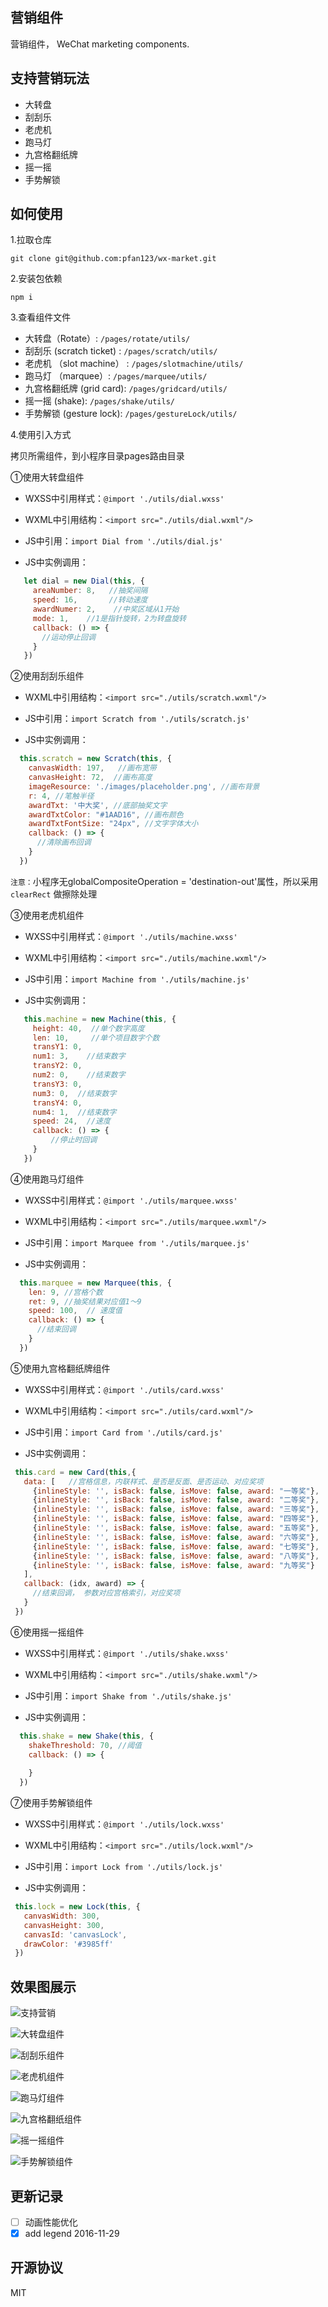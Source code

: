 ## 营销组件

营销组件， WeChat marketing components.


## 支持营销玩法

- 大转盘
- 刮刮乐 
- 老虎机	
- 跑马灯 
- 九宫格翻纸牌 
- 摇一摇 
- 手势解锁


## 如何使用

1.拉取仓库

```
git clone git@github.com:pfan123/wx-market.git
```

2.安装包依赖

```
npm i 
```

3.查看组件文件

- 大转盘（Rotate）: `/pages/rotate/utils/`
- 刮刮乐 (scratch ticket) : `/pages/scratch/utils/`
- 老虎机	（slot machine） : `/pages/slotmachine/utils/`
- 跑马灯 （marquee）: `/pages/marquee/utils/`
- 九宫格翻纸牌 (grid card): `/pages/gridcard/utils/`
- 摇一摇 (shake): `/pages/shake/utils/`
- 手势解锁 (gesture lock): `/pages/gestureLock/utils/`

4.使用引入方式

拷贝所需组件，到小程序目录pages路由目录

➀使用大转盘组件

- WXSS中引用样式：`@import './utils/dial.wxss'`

- WXML中引用结构：`<import src="./utils/dial.wxml"/>`

- JS中引用：`import Dial from './utils/dial.js'`

- JS中实例调用：

```js
   let dial = new Dial(this, {
     areaNumber: 8,   //抽奖间隔
     speed: 16,       //转动速度
     awardNumer: 2,    //中奖区域从1开始
     mode: 1,    //1是指针旋转，2为转盘旋转
     callback: () => {
       //运动停止回调  
     }
   })
 ```

➁使用刮刮乐组件

- WXML中引用结构：`<import src="./utils/scratch.wxml"/>`

- JS中引用：`import Scratch from './utils/scratch.js'`

- JS中实例调用：

```js
  this.scratch = new Scratch(this, {
    canvasWidth: 197,   //画布宽带
    canvasHeight: 72,  //画布高度
    imageResource: './images/placeholder.png', //画布背景
    r: 4, //笔触半径
    awardTxt: '中大奖', //底部抽奖文字
    awardTxtColor: "#1AAD16", //画布颜色
    awardTxtFontSize: "24px", //文字字体大小
    callback: () => {
      //清除画布回调
    }
  })
 ```

 `注意：`小程序无globalCompositeOperation = 'destination-out'属性，所以采用 `clearRect` 做擦除处理


➂使用老虎机组件

- WXSS中引用样式：`@import './utils/machine.wxss'`

- WXML中引用结构：`<import src="./utils/machine.wxml"/>`

- JS中引用：`import Machine from './utils/machine.js'`

- JS中实例调用：

```js
   this.machine = new Machine(this, {
     height: 40,  //单个数字高度
     len: 10,     //单个项目数字个数
     transY1: 0,
     num1: 3,    //结束数字
     transY2: 0,
     num2: 0,    //结束数字
     transY3: 0,
     num3: 0,  //结束数字
     transY4: 0,
     num4: 1,  //结束数字
     speed: 24,  //速度
     callback: () => {
         //停止时回调        
     }      
   })
 ```

➃使用跑马灯组件

- WXSS中引用样式：`@import './utils/marquee.wxss'`

- WXML中引用结构：`<import src="./utils/marquee.wxml"/>`

- JS中引用：`import Marquee from './utils/marquee.js'`

- JS中实例调用：

```js 
  this.marquee = new Marquee(this, {
    len: 9, //宫格个数
    ret: 9, //抽奖结果对应值1～9
    speed: 100,  // 速度值
    callback: () => {
      //结束回调    
    }            
  })
 ``` 

➄使用九宫格翻纸牌组件

- WXSS中引用样式：`@import './utils/card.wxss'`

- WXML中引用结构：`<import src="./utils/card.wxml"/>`

- JS中引用：`import Card from './utils/card.js'`

- JS中实例调用：

```js 
 this.card = new Card(this,{
   data: [   //宫格信息，内联样式、是否是反面、是否运动、对应奖项
     {inlineStyle: '', isBack: false, isMove: false, award: "一等奖"},    
     {inlineStyle: '', isBack: false, isMove: false, award: "二等奖"},
     {inlineStyle: '', isBack: false, isMove: false, award: "三等奖"},
     {inlineStyle: '', isBack: false, isMove: false, award: "四等奖"},
     {inlineStyle: '', isBack: false, isMove: false, award: "五等奖"},
     {inlineStyle: '', isBack: false, isMove: false, award: "六等奖"},
     {inlineStyle: '', isBack: false, isMove: false, award: "七等奖"},
     {inlineStyle: '', isBack: false, isMove: false, award: "八等奖"},
     {inlineStyle: '', isBack: false, isMove: false, award: "九等奖"}
   ],
   callback: (idx, award) => {
     //结束回调， 参数对应宫格索引，对应奖项    
   }
 })
 ```

 ➅使用摇一摇组件

- WXSS中引用样式：`@import './utils/shake.wxss'`

- WXML中引用结构：`<import src="./utils/shake.wxml"/>`

- JS中引用：`import Shake from './utils/shake.js'`

- JS中实例调用：

```js 
  this.shake = new Shake(this, {
    shakeThreshold: 70, //阈值
    callback: () => {
          
    }            
  })
 ```

 ➆使用手势解锁组件

 - WXSS中引用样式：`@import './utils/lock.wxss'`

- WXML中引用结构：`<import src="./utils/lock.wxml"/>`

- JS中引用：`import Lock from './utils/lock.js'`

- JS中实例调用：

```js 
 this.lock = new Lock(this, {
   canvasWidth: 300,
   canvasHeight: 300,
   canvasId: 'canvasLock',
   drawColor: '#3985ff'        
 })
 ```   

## 效果图展示

![支持营销](http://img.pfan123.com/wx_market_1.jpeg?imageView2/1/w/356/h/634)

![大转盘组件](http://img.pfan123.com/wx_market_2.jpeg?imageView2/1/w/356/h/634)

![刮刮乐组件](http://img.pfan123.com/wx_market_3.jpeg?imageView2/1/w/356/h/634) 

![老虎机组件](http://img.pfan123.com/wx_market_4.jpeg?imageView2/1/w/356/h/634) 

![跑马灯组件](http://img.pfan123.com/wx_market_5.jpeg?imageView2/1/w/356/h/634) 

![九宫格翻纸组件](http://img.pfan123.com/wx_market_6.jpeg?imageView2/1/w/356/h/634)  

![摇一摇组件](http://img.pfan123.com/wx_market_7.jpeg?imageView2/1/w/356/h/634)  

![手势解锁组件](http://img.pfan123.com/wx_market_8.jpeg?imageView2/1/w/356/h/634) 

## 更新记录

- [ ] 动画性能优化
- [x] add legend  2016-11-29

## 开源协议

MIT